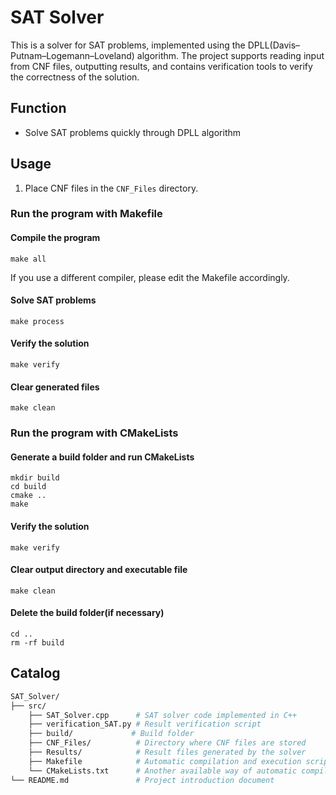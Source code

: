 # SAT Solver

This is a solver for SAT problems, implemented using the DPLL(Davis–Putnam–Logemann–Loveland) algorithm. The project supports reading input from CNF files, outputting results, and contains verification tools to verify the correctness of the solution.

## Function

- Solve SAT problems quickly through DPLL algorithm

## Usage

1. Place CNF files in the `CNF_Files` directory.
### Run the program with Makefile
#### Compile the program
    make all
If you use a different compiler, please edit the Makefile accordingly.
#### Solve SAT problems
    make process
#### Verify the solution
    make verify
#### Clear generated files
    make clean
### Run the program with CMakeLists
#### Generate a build folder and run CMakeLists
    mkdir build
    cd build
    cmake ..
    make
#### Verify the solution
    make verify
#### Clear output directory and executable file
    make clean
#### Delete the build folder(if necessary)
    cd ..
    rm -rf build

## Catalog
```bash
SAT_Solver/
├── src/
    ├── SAT_Solver.cpp      # SAT solver code implemented in C++
    ├── verification_SAT.py # Result verification script
    ├── build/             # Build folder
    ├── CNF_Files/          # Directory where CNF files are stored
    ├── Results/            # Result files generated by the solver
    ├── Makefile            # Automatic compilation and execution scripts
    └── CMakeLists.txt      # Another available way of automatic compilation and verification
└── README.md               # Project introduction document
